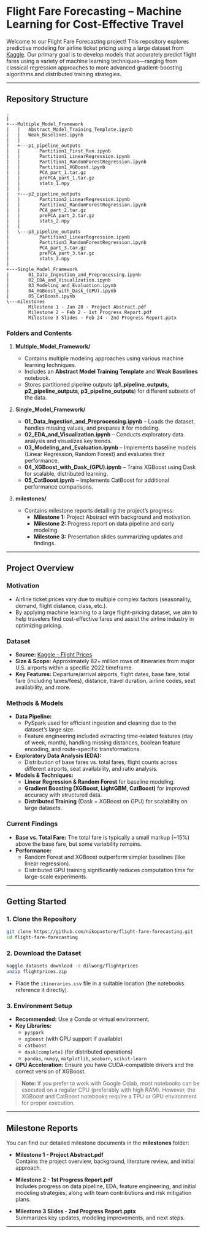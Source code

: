 # Flight Fare Forecasting – Machine Learning for Cost-Effective Travel

Welcome to our Flight Fare Forecasting project! This repository explores predictive modeling for airline ticket pricing using a large dataset from [Kaggle](https://www.kaggle.com/datasets/dilwong/flightprices). Our primary goal is to develop models that accurately predict flight fares using a variety of machine learning techniques—ranging from classical regression approaches to more advanced gradient-boosting algorithms and distributed training strategies.

---

## Repository Structure

```plaintext
.
|
+---Multiple_Model_Framework
|   |   Abstract_Model_Training_Template.ipynb
|   |   Weak_Baselines.ipynb
|   |
|   +---p1_pipeline_outputs
|   |       Partition1_First_Run.ipynb
|   |       Partition1_LinearRegression.ipynb
|   |       Partition1_RandomForestRegression.ipynb
|   |       Partition1_XGBoost.ipynb
|   |       PCA_part_1.tar.gz
|   |       prePCA_part_1.tar.gz
|   |       stats_1.npy
|   |
|   +---p2_pipeline_outputs
|   |       Partition2_LinearRegression.ipynb
|   |       Partition2_RandomForestRegression.ipynb
|   |       PCA_part_2.tar.gz
|   |       prePCA_part_2.tar.gz
|   |       stats_2.npy
|   |
|   \---p3_pipeline_outputs
|           Partition3_LinearRegression.ipynb
|           Partition3_RandomForestRegression.ipynb
|           PCA_part_3.tar.gz
|           prePCA_part_3.tar.gz
|           stats_3.npy
|
+---Single_Model_Framework
|       01_Data_Ingestion_and_Preprocessing.ipynb
|       02_EDA_and_Visualization.ipynb
|       03_Modeling_and_Evaluation.ipynb
|       04_XGBoost_with_Dask_(GPU).ipynb
|       05_CatBoost.ipynb
\---milestones
        Milestone 1 - Jan 20 - Project Abstract.pdf
        Milestone 2 - Feb 2 - 1st Progress Report.pdf
        Milestone 3 Slides - Feb 24 - 2nd Progress Report.pptx
```

### Folders and Contents

1. **Multiple_Model_Framework/**  
   - Contains multiple modeling approaches using various machine learning techniques.
   - Includes an **Abstract Model Training Template** and **Weak Baselines** notebook.
   - Stores partitioned pipeline outputs (**p1_pipeline_outputs, p2_pipeline_outputs, p3_pipeline_outputs**) for different subsets of the data.

2. **Single_Model_Framework/**  
   - **01_Data_Ingestion_and_Preprocessing.ipynb** – Loads the dataset, handles missing values, and prepares it for modeling.
   - **02_EDA_and_Visualization.ipynb** – Conducts exploratory data analysis and visualizes key trends.
   - **03_Modeling_and_Evaluation.ipynb** – Implements baseline models (Linear Regression, Random Forest) and evaluates their performance.
   - **04_XGBoost_with_Dask_(GPU).ipynb** – Trains XGBoost using Dask for scalable, distributed learning.
   - **05_CatBoost.ipynb** – Implements CatBoost for additional performance comparisons.

3. **milestones/**  
   - Contains milestone reports detailing the project’s progress:
     - **Milestone 1:** Project Abstract with background and motivation.
     - **Milestone 2:** Progress report on data pipeline and early modeling.
     - **Milestone 3:** Presentation slides summarizing updates and findings.

---

## Project Overview

### Motivation

- Airline ticket prices vary due to multiple complex factors (seasonality, demand, flight distance, class, etc.).  
- By applying machine learning to a large flight-pricing dataset, we aim to help travelers find cost-effective fares and assist the airline industry in optimizing pricing.

### Dataset

- **Source:** [Kaggle – Flight Prices](https://www.kaggle.com/datasets/dilwong/flightprices)  
- **Size & Scope:** Approximately 82+ million rows of itineraries from major U.S. airports within a specific 2022 timeframe.  
- **Key Features:** Departure/arrival airports, flight dates, base fare, total fare (including taxes/fees), distance, travel duration, airline codes, seat availability, and more.

### Methods & Models

- **Data Pipeline:**  
  - PySpark used for efficient ingestion and cleaning due to the dataset’s large size.  
  - Feature engineering included extracting time-related features (day of week, month), handling missing distances, boolean feature encoding, and route-specific transformations.
- **Exploratory Data Analysis (EDA):**  
  - Distribution of base fares vs. total fares, flight counts across different airports, seat availability, and ratio analysis.
- **Models & Techniques:**  
  - **Linear Regression & Random Forest** for baseline modeling.  
  - **Gradient Boosting (XGBoost, LightGBM, CatBoost)** for improved accuracy with structured data.  
  - **Distributed Training** (Dask + XGBoost on GPU) for scalability on large datasets.

### Current Findings

- **Base vs. Total Fare:** The total fare is typically a small markup (~15%) above the base fare, but some variability remains.  
- **Performance:**  
  - Random Forest and XGBoost outperform simpler baselines (like linear regression).  
  - Distributed GPU training significantly reduces computation time for large-scale experiments.

---

## Getting Started

### 1. Clone the Repository

```bash
git clone https://github.com/nikopastore/flight-fare-forecasting.git
cd flight-fare-forecasting
```

### 2. Download the Dataset

```bash
kaggle datasets download -d dilwong/flightprices
unzip flightprices.zip
```
- Place the `itineraries.csv` file in a suitable location (the notebooks reference it directly).

### 3. Environment Setup

- **Recommended:** Use a Conda or virtual environment.
- **Key Libraries:**
  - `pyspark`
  - `xgboost` (with GPU support if available)
  - `catboost`
  - `dask[complete]` (for distributed operations)
  - `pandas`, `numpy`, `matplotlib`, `seaborn`, `scikit-learn`
- **GPU Acceleration:** Ensure you have CUDA-compatible drivers and the correct version of XGBoost.

> **Note:** If you prefer to work with Google Colab, most notebooks can be executed on a regular CPU (preferably with high RAM). However, the XGBoost and CatBoost notebooks require a TPU or GPU environment for proper execution.

---

## Milestone Reports

You can find our detailed milestone documents in the **milestones** folder:

- **Milestone 1 - Project Abstract.pdf**  
  Contains the project overview, background, literature review, and initial approach.

- **Milestone 2 - 1st Progress Report.pdf**  
  Includes progress on data pipeline, EDA, feature engineering, and initial modeling strategies, along with team contributions and risk mitigation plans.

- **Milestone 3 Slides - 2nd Progress Report.pptx**  
  Summarizes key updates, modeling improvements, and next steps.

---